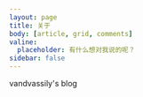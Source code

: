 ```yaml
---
layout: page
title: 关于
body: [article, grid, comments]
valine:
  placeholder: 有什么想对我说的呢？
sidebar: false
---
```


vandvassily's blog